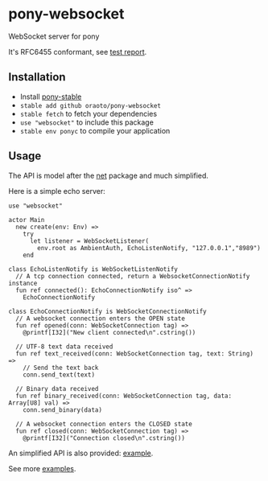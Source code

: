 # pony-websocket

WebSocket server for pony

It's RFC6455 conformant, see [test report](https://oraoto.github.io/pony-websocket/).

## Installation

* Install [pony-stable](https://github.com/ponylang/pony-stable)
* `stable add github oraoto/pony-websocket`
* `stable fetch` to fetch your dependencies
* `use "websocket"` to include this package
* `stable env ponyc` to compile your application

## Usage

The API is model after the [net](https://stdlib.ponylang.org/net--index) package and much simplified.

Here is a simple echo server:

```pony
use "websocket"

actor Main
  new create(env: Env) =>
    try
      let listener = WebSocketListener(
        env.root as AmbientAuth, EchoListenNotify, "127.0.0.1","8989")
    end

class EchoListenNotify is WebSocketListenNotify
  // A tcp connection connected, return a WebsocketConnectionNotify instance
  fun ref connected(): EchoConnectionNotify iso^ =>
    EchoConnectionNotify

class EchoConnectionNotify is WebSocketConnectionNotify
  // A websocket connection enters the OPEN state
  fun ref opened(conn: WebSocketConnection tag) =>
    @printf[I32]("New client connected\n".cstring())

  // UTF-8 text data received
  fun ref text_received(conn: WebSocketConnection tag, text: String) =>
    // Send the text back
    conn.send_text(text)

  // Binary data received
  fun ref binary_received(conn: WebSocketConnection tag, data: Array[U8] val) =>
    conn.send_binary(data)

  // A websocket connection enters the CLOSED state
  fun ref closed(conn: WebSocketConnection tag) =>
    @printf[I32]("Connection closed\n".cstring())
```

An simplified API is also provided: [example](./examples/simple-echo/main.pony).

See more [examples](./examples).
